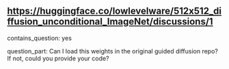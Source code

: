 ## https://huggingface.co/lowlevelware/512x512_diffusion_unconditional_ImageNet/discussions/1

contains_question: yes

question_part: Can I load this weights in the original guided diffusion repo?
If not, could you provide your code?